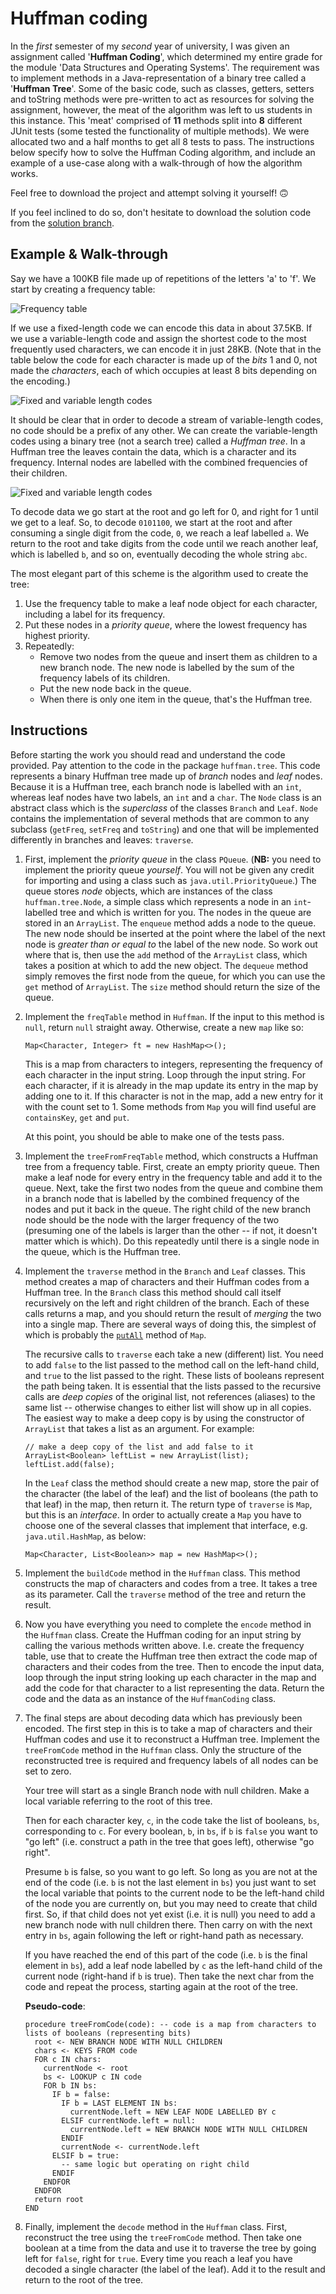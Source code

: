 # Huffman coding

In the *first* semester of my *second* year of university, I was given an assignment called '**Huffman Coding**', which determined my entire grade for the module 'Data Structures and Operating Systems'. The requirement was to implement methods in a Java-representation of a binary tree called a '**Huffman Tree**'. Some of the basic code, such as classes, getters, setters and toString methods were pre-written to act as resources for solving the assignment, however, the meat of the algorithm was left to us students in this instance. This 'meat' comprised of **11** methods split into **8** different JUnit tests (some tested the functionality of multiple methods). We were allocated two and a half months to get all 8 tests to pass. The instructions below specify how to solve the Huffman Coding algorithm, and include an example of a use-case along with a walk-through of how the algorithm works.

Feel free to download the project and attempt solving it yourself! 🙃

If you feel inclined to do so, don't hesitate to download the solution code from the [solution branch](https://github.com/SigherWolf/HuffmanCoding/tree/solution).

## Example & Walk-through

Say we have a 100KB file made up of repetitions of the letters 'a' to 'f'.
We start by creating a frequency table:

![Frequency table](etc/images/ftable.png)

If we use a fixed-length code we can encode this data in about
37.5KB. If we use a variable-length code and assign the shortest code
to the most frequently used characters, we can encode it in just
28KB. (Note that in the table below the code for each character is
made up of the *bits* 1 and 0, not made the *characters*, each of
which occupies at least 8 bits depending on the encoding.)

![Fixed and variable length codes](etc/images/codes.png)

It should be clear that in order to decode a stream of variable-length
codes, no code should be a prefix of any other.  We can create the
variable-length codes using a binary tree (not a search tree) called a
*Huffman tree*. In a Huffman tree the leaves contain the data, which
is a character and its frequency. Internal nodes are labelled with the
combined frequencies of their children.

![Fixed and variable length codes](etc/images/htree.png)

To decode data we go start at the root and go left for 0, and right
for 1 until we get to a leaf. So, to decode `0101100`, we start at the
root and after consuming a single digit from the code, `0`, we reach a
leaf labelled `a`. We return to the root and take digits from the code
until we reach another leaf, which is labelled `b`, and so on,
eventually decoding the whole string `abc`.

The most elegant part of this scheme is the algorithm used to create the tree:

1. Use the frequency table to make a leaf node object for each character, including a label
for its frequency.
2. Put these nodes in a *priority queue*, where the lowest
frequency has highest priority.
3. Repeatedly:
    - Remove two nodes from the queue and insert them as children
to a new branch node. The new node is labelled by the sum of the frequency labels of its children.
    - Put the new node back in the queue.
    - When there is only one item in the queue, that's the Huffman
tree.

## Instructions

Before starting the work you should read and understand the code provided. Pay
attention to the code in the package `huffman.tree`. This code represents a binary 
Huffman tree made up of *branch* nodes and *leaf* nodes. Because it is a Huffman tree,
each branch node is labelled with an `int`, whereas leaf nodes have two labels, an 
`int` and a `char`. The `Node` class is an abstract class which is the *superclass* 
of the classes `Branch` and `Leaf`. `Node` contains the implementation of several 
methods that are common to any subclass (`getFreq`, `setFreq` and `toString`) and 
one that will be implemented differently in branches and leaves: `traverse`.

1. First, implement the *priority queue* in the class
`PQueue`. (**NB:** you need to implement the priority queue
*yourself*. You will not be given any credit for importing and using a
class such as `java.util.PriorityQueue`.) The queue stores *node* objects, which are 
instances of the class `huffman.tree.Node`, a simple class which represents a 
node in an `int`-labelled tree and which is written for you. The nodes 
in the queue are stored in an `ArrayList`. The `enqueue` method adds a node to the
queue. The new node should be inserted at the point where the
label of the next node is *greater than or equal to* the label of the new
node. So work out where that is, then use the `add` method of the
`ArrayList` class, which takes a position at which to add the new
object. The `dequeue` method simply removes the first node from the
queue, for which you can use the `get` method of `ArrayList`. The
`size` method should return the size of the queue.
 
2. Implement the `freqTable` method in `Huffman`. If the input to
 this method is `null`, return `null` straight away.  Otherwise,
 create a new `map` like so:
 
   ```
   Map<Character, Integer> ft = new HashMap<>();
   ``` 
    
   This is a map from characters to integers, representing the frequency of each character in the input string. 
   Loop through the input string. For each character, if it is already in the map update its entry in the map by 
   adding one to it. If this character is not in the map, add a new entry for it with the count set to 1. Some 
   methods from `Map` you will find useful are `containsKey`, `get` and `put`.
    
   At this point, you should be able to make one of the tests pass.
    
3. Implement the `treeFromFreqTable` method, which constructs a Huffman tree from a frequency table. First, create an 
 empty priority queue. Then make a leaf node for every entry in the frequency table and add it to the queue. Next, take 
 the first two nodes from the queue and combine them in a branch node that is labelled by the combined frequency of the 
 nodes and put it back in the queue. The right child of the new branch node should be the node with the larger frequency
 of the two (presuming one of the labels is larger than the other -- if not, it doesn't matter which is which). Do this 
 repeatedly until there is a single node in the queue, which is the Huffman tree.
 
4. Implement the `traverse` method in the `Branch` and `Leaf` classes. This method creates a map of characters and 
 their Huffman codes from a Huffman tree. In the `Branch` class this method should call itself recursively on the left and 
 right children of the branch. Each of these calls returns a map, and you should return the result of *merging* the two
into a single map. There are several ways of doing this, the simplest of which is probably the [`putAll`](https://docs.oracle.com/javase/8/docs/api/java/util/HashMap.html#putAll-java.util.Map-) method of `Map`. 

   The recursive calls to `traverse` each take a new (different) list. You need to add `false` to the list passed to the 
method call on the left-hand child, and `true` to the list passed to the right. These lists of booleans represent the 
path being taken. It is essential that the lists passed to the recursive calls are *deep copies* of the original list, 
not references (aliases) to the same list -- otherwise changes to either list will show up in all copies. The easiest 
way to make a deep copy is by using the constructor of `ArrayList` that takes a list as an argument. For example:
 
   ```
   // make a deep copy of the list and add false to it
   ArrayList<Boolean> leftList = new ArrayList(list);
   leftList.add(false);
   ```
 
    In the `Leaf` class the method should create a new map, store the pair of the character (the label of the leaf) 
and the list of booleans (the path to that leaf) in the map, then return it. The return type of `traverse` is `Map`, but
this is an *interface*. In order to actually create a `Map` you have to choose one of the several classes that implement
that interface, e.g. `java.util.HashMap`, as below:

    ```
    Map<Character, List<Boolean>> map = new HashMap<>();
    ```
     
5. Implement the `buildCode` method in the `Huffman` class. This method constructs the map of characters and codes 
 from a tree. It takes a tree as its parameter. Call the `traverse` method 
of the tree and return the result. 
 
6. Now you have everything you need to complete the `encode` method in the `Huffman` class. Create the Huffman coding 
 for an input string by calling the various methods written above. I.e. create the frequency table, use that to create 
 the Huffman tree then extract the code map of characters and their codes from the tree. Then to encode the input data, 
 loop through the input string looking up each character in the map and add the code for that character to a list 
   representing the data. Return the code and the data as an instance of the `HuffmanCoding` class.
 
7. The final steps are about decoding data which has previously been encoded. The first step in this is to take a map
 of characters and their Huffman codes and use it to reconstruct a Huffman tree. Implement the `treeFromCode` method in
 the `Huffman` class. Only the structure of the reconstructed 
 tree is required and frequency labels of all nodes can be set to zero. 
 
    Your tree will start as a single Branch node with null children. Make a local 
    variable referring to the root of this tree.
                           
    Then for each character key, `c`, in the code take the list of booleans, `bs`, corresponding to `c`. For every 
    boolean, `b`, in `bs`, if `b` is `false` you want to "go 
    left" (i.e. construct a path in the tree that goes left), otherwise "go right".
                           
    Presume `b` is false, so you want to go left. So long as you are not at the end of the code (i.e. `b` is not the
    last element in `bs`) you just want to set the local variable that points to the 
    current node to be the left-hand child of the node you are currently on, but you may need
    to create that child first. So, if that child does not yet exist (i.e. 
    it is null) you need to add a new branch node with null children there. Then carry on with the next entry in `bs`, 
    again following the left or right-hand path as necessary.
                           
    If you have reached the end of this part of the code (i.e. `b` is the final element in `bs`), add a leaf node 
    labelled by `c` as the left-hand child of the current node (right-hand if `b` is true). Then take the next char 
    from the code and repeat the process, starting again at the root of the tree.

    **Pseudo-code**:

    ```
    procedure treeFromCode(code): -- code is a map from characters to lists of booleans (representing bits)
      root <- NEW BRANCH NODE WITH NULL CHILDREN
      chars <- KEYS FROM code
      FOR c IN chars:
        currentNode <- root
        bs <- LOOKUP c IN code
        FOR b IN bs:
          IF b = false:
            IF b = LAST ELEMENT IN bs:
              currentNode.left = NEW LEAF NODE LABELLED BY c
            ELSIF currentNode.left = null:
              currentNode.left = NEW BRANCH NODE WITH NULL CHILDREN
            ENDIF
            currentNode <- currentNode.left
          ELSIF b = true:
            -- same logic but operating on right child
          ENDIF
        ENDFOR
      ENDFOR
      return root
    END 
    ```  
8. Finally, implement the `decode` method in the `Huffman` class. First, reconstruct the tree using the `treeFromCode`
 method. Then take one boolean at a time from the data and use it to traverse the tree by going left for `false`, right 
 for `true`. Every time you reach a leaf you have decoded a single character (the label of the leaf). Add it to the 
 result and return to the root of the tree.
